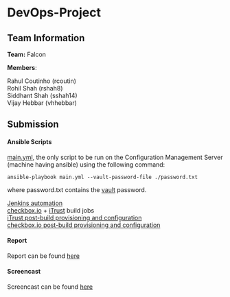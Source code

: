 # DevOps-Project

## Team Information

**Team:** Falcon

**Members**:

Rahul Coutinho  (rcoutin)  
Rohil Shah      (rshah8)  
Siddhant Shah   (sshah14)  
Vijay Hebbar    (vhhebbar)  

## Submission

#### Ansible Scripts

[main.yml](main.yml), the only script to be run on the Configuration Management Server (machine having ansible) using the following command:

``` 
ansible-playbook main.yml --vault-password-file ./password.txt
```
where password.txt contains the [vault](secrets.yml) password.


[Jenkins automation](/roles/jenkins/tasks/main.yml)  
[checkbox.io](/roles/checkbox_build/tasks/main.yml) + [iTrust](/roles/iTrust_build/tasks/main.yml) build jobs  
[iTrust post-build provisioning and configuration](/provision/iTrust2.yml)  
[checkbox.io post-build provisioning and configuration](/provision/checkbox.yml)  

#### Report

Report can be found [here](report.md)

#### Screencast

Screencast can be found [here](https://youtu.be/DSW7Yd2M64s)
